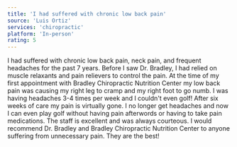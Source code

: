```yaml
---
title: 'I had suffered with chronic low back pain'
source: 'Luis Ortiz'
services: 'chiropractic'
platform: 'In-person'
rating: 5
---
```


I had suffered with chronic low back pain, neck pain, and frequent headaches for the past 7 years. Before I saw Dr. Bradley, I had relied on muscle relaxants and pain relievers to control the pain. At the time of my first appointment with Bradley Chiropractic Nutrition Center my low back pain was causing my right leg to cramp and my right foot to go numb. I was having headaches 3-4 times per week and I couldn't even golf! After six weeks of care my pain is virtually gone. I no longer get headaches and now I can even play golf without having pain afterwords or having to take pain medications. The staff is excellent and was always courteous. I would recommend Dr. Bradley and Bradley Chiropractic Nutrition Center to anyone suffering from unnecessary pain. They are the best!
